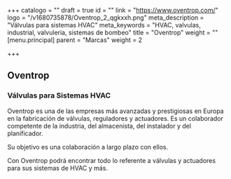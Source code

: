 +++
catalogo = ""
draft = true
id = ""
link = "https://www.oventrop.com/"
logo = "/v1680735878/Oventrop_2_qgkxxh.png"
meta_description = "Válvulas para sistemas HVAC"
meta_keywords = "HVAC, valvulas, industrial, valvuleria, sistemas de bombeo"
title = "Oventrop"
weight = ""
[menu.principal]
parent = "Marcas"
weight = 2

+++
## Oventrop

### Válvulas para Sistemas HVAC

Oventrop es una de las empresas más avanzadas y prestigiosas en Europa en la fabricación de válvulas, reguladores y actuadores. Es un colaborador competente de la industria, del almacenista, del instalador y del planificador.

Su objetivo es una colaboración a largo plazo con ellos.

Con Oventrop podrá encontrar todo lo referente a válvulas y actuadores para sus sistemas de HVAC y más.